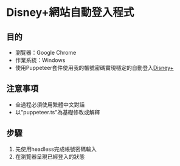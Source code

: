 # Disney+網站自動登入程式

## 目的

- 瀏覽器：Google Chrome
- 作業系統：Windows
- 使用Puppeteer套件使用我的帳號密碼實現穩定的自動登入[Disney+](https://www.disneyplus.com/identity/login/enter-email)

## 注意事項

- 全過程必須使用繁體中文對話
- 以"puppeteer.ts"為基礎修改或解釋

## 步驟

1. 先使用headless完成帳號密碼輸入
2. 在瀏覽器呈現已經登入的狀態
